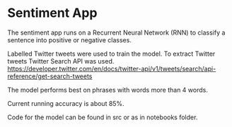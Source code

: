 # Sentiment App
The sentiment app runs on a Recurrent Neural Network (RNN) to classify a sentence into positive or negative classes.

Labelled Twitter tweets were used to train the model. 
    To extract Twitter tweets Twitter Search API was used. 
    https://developer.twitter.com/en/docs/twitter-api/v1/tweets/search/api-reference/get-search-tweets

The model performs best on phrases with words more than 4 words.

Current running accuracy is about 85%.

Code for the model can be found in src or as in notebooks folder.


